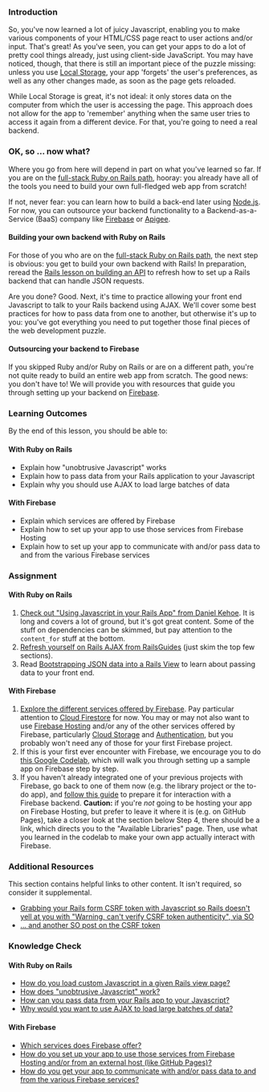 ### Introduction

So, you've now learned a lot of juicy Javascript, enabling you to make various components of your HTML/CSS page react to user actions and/or input. That's great! As you've seen, you can get your apps to do a lot of pretty cool things already, just using client-side JavaScript. You may have noticed, though, that there is still an important piece of the puzzle missing: unless you use [Local Storage](http://coding.smashingmagazine.com/2010/10/11/local-storage-and-how-to-use-it/), your app 'forgets' the user's preferences, as well as any other changes made, as soon as the page gets reloaded.

While Local Storage is great, it's not ideal: it only stores data on the computer from which the user is accessing the page. This approach does not allow for the app to 'remember' anything when the same user tries to access it again from a different device. For that, you're going to need a real backend.

### OK, so ... now what?

Where you go from here will depend in part on what you've learned so far. If you are on the [full-stack Ruby on Rails path](https://www.theodinproject.com/paths/full-stack-ruby-on-rails), hooray: you already have all of the tools you need to build your own full-fledged web app from scratch!

If not, never fear: you can learn how to build a back-end later using [Node.js](https://www.theodinproject.com/courses/nodejs). For now, you can outsource your backend functionality to a Backend-as-a-Service (BaaS) company like [Firebase](https://www.firebase.com/) or [Apigee](http://apigee.com/).

#### Building your own backend with Ruby on Rails

For those of you who are on the [full-stack Ruby on Rails path](https://www.theodinproject.com/paths/full-stack-ruby-on-rails), the next step is obvious: you get to build your own backend with Rails! In preparation, reread the [Rails lesson on building an API](/courses/ruby-on-rails/lessons/apis-and-building-your-own) to refresh how to set up a Rails backend that can handle JSON requests.

Are you done? Good. Next, it's time to practice allowing your front end Javascript to talk to your Rails backend using AJAX.  We'll cover some best practices for how to pass data from one to another, but otherwise it's up to you: you've got everything you need to put together those final pieces of the web development puzzle.

#### Outsourcing your backend to Firebase

If you skipped Ruby and/or Ruby on Rails or are on a different path, you're not quite ready to build an entire web app from scratch. The good news: you don't have to! We will provide you with resources that guide you through setting up your backend on [Firebase](https://firebase.google.com).

### Learning Outcomes
By the end of this lesson, you should be able to:

#### With Ruby on Rails

 - Explain how "unobtrusive Javascript" works
 - Explain how to pass data from your Rails application to your Javascript
 - Explain why you should use AJAX to load large batches of data

#### With Firebase

 - Explain which services are offered by Firebase
 - Explain how to set up your app to use those services from Firebase Hosting
 - Explain how to set up your app to communicate with and/or pass data to and from the various Firebase services

### Assignment

#### With Ruby on Rails

<div class="lesson-content__panel" markdown="1">

1. [Check out "Using Javascript in your Rails App" from Daniel Kehoe](http://railsapps.github.io/rails-javascript-include-external.html). It is long and covers a lot of ground, but it's got great content. Some of the stuff on dependencies can be skimmed, but pay attention to the `content_for` stuff at the bottom.
2. [Refresh yourself on Rails AJAX from RailsGuides](http://edgeguides.rubyonrails.org/working_with_javascript_in_rails.html) (just skim the top few sections).
3. Read [Bootstrapping JSON data into a Rails View](http://jfire.io/blog/2012/04/30/how-to-securely-bootstrap-json-in-a-rails-view) to learn about passing data to your front end.
</div>

#### With Firebase

<div class="lesson-content__panel" markdown="1">

1. [Explore the different services offered by Firebase](https://firebase.google.com/products). Pay particular attention to [Cloud Firestore](https://firebase.google.com/products/firestore) for now. You may or may not also want to use [Firebase Hosting](https://firebase.google.com/products/hosting) and/or any of the other services offered by Firebase, particularly [Cloud Storage](https://firebase.google.com/products/storage) and [Authentication](https://firebase.google.com/products/auth), but you probably won't need any of those for your first Firebase project.
2. If this is your first ever encounter with Firebase, we encourage you to do [this Google Codelab](https://codelabs.developers.google.com/codelabs/firebase-web/#0), which will walk you through setting up a sample app on Firebase step by step.
3. If you haven't already integrated one of your previous projects with Firebase, go back to one of them now (e.g. the library project or the to-do app), and [follow this guide](https://firebase.google.com/docs/web/setup?hl=en) to prepare it for interaction with a Firebase backend. **Caution:** if you're *not* going to be hosting your app on Firebase Hosting, but prefer to leave it where it is (e.g. on GitHub Pages), take a closer look at the section below Step 4, there should be a link, which directs you to the "Available Libraries" page. Then, use what you learned in the codelab to make your own app actually interact with Firebase.
</div>

### Additional Resources
This section contains helpful links to other content. It isn't required, so consider it supplemental.

* [Grabbing your Rails form CSRF token with Javascript so Rails doesn't yell at you with "Warning, can't verify CSRF token authenticity", via SO](http://stackoverflow.com/questions/7203304/warning-cant-verify-csrf-token-authenticity-rails)
* [... and another SO post on the CSRF token](http://stackoverflow.com/questions/8503447/rails-how-to-add-csrf-protection-to-forms-created-in-javascript)

### Knowledge Check

#### With Ruby on Rails

* <a class="knowledge-check-link" href="https://railsapps.github.io/rails-javascript-include-external.html#locations" > How do you load custom Javascript in a given Rails view page? </a>
* <a class="knowledge-check-link" href="https://edgeguides.rubyonrails.org/working_with_javascript_in_rails.html#unobtrusive-javascript" >How does "unobtrusive Javascript" work?</a>
* <a class="knowledge-check-link" href="https://railsapps.github.io/rails-javascript-include-external.html#parameters" >How can you pass data from your Rails app to your Javascript?</a>
* <a class="knowledge-check-link" href="https://edgeguides.rubyonrails.org/working_with_javascript_in_rails.html#an-introduction-to-ajax" >Why would you want to use AJAX to load large batches of data?</a>

#### With Firebase

 - <a class="knowledge-check-link" href="https://firebase.google.com/products-build" >Which services does Firebase offer?</a>
 - <a class="knowledge-check-link" href="https://firebase.google.com/docs/web/setup?hl=en" >How do you set up your app to use those services from Firebase Hosting and/or from an external host (like GitHub Pages)?</a>
 - <a class="knowledge-check-link" href="https://firebase.google.com/codelabs/firebase-web#5" >How do you get your app to communicate with and/or pass data to and from the various Firebase services?</a>